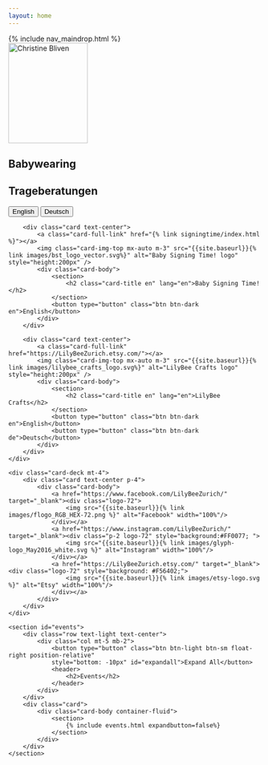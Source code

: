 ```yaml
---
layout: home
---
```

<nav id="navbar" class="navbar navbar-light navbar-expand-lg bg-light sticky-top">
    {% include nav_maindrop.html %}
</nav>

<div class="container mt-4">
    <div class="card-deck">
        <div class="card text-center">
            <a class="card-full-link" href="{{site.baseurl}}{% link babywearing/index.html %}"></a>
            <img class="card-img-top mx-auto m-3" src="{{site.baseurl}}{% link images/profile_pic_oval_370.png %}" alt="Christine Bliven" style="height:200px; width:158px" />
            <div class="card-body">
                <section>
                    <h2 class="card-title en" lang="en">Babywearing</h2>
                    <h2 class="card-title de" lang="de">Trageberatungen</h2>
                </section>
                <button type="button" class="btn btn-dark en">English</button>
                <button type="button" class="btn btn-dark de">Deutsch</button>
            </div>
        </div>

        <div class="card text-center">
            <a class="card-full-link" href="{% link signingtime/index.html %}"></a>
            <img class="card-img-top mx-auto m-3" src="{{site.baseurl}}{% link images/bst_logo_vector.svg%}" alt="Baby Signing Time! logo" style="height:200px" />
            <div class="card-body">
                <section>
                    <h2 class="card-title en" lang="en">Baby Signing Time!</h2>
                </section>
                <button type="button" class="btn btn-dark en">English</button>
            </div>
        </div>

        <div class="card text-center">
            <a class="card-full-link" href="https://LilyBeeZurich.etsy.com/"></a>
            <img class="card-img-top mx-auto m-3" src="{{site.baseurl}}{% link images/lilybee_crafts_logo.svg%}" alt="LilyBee Crafts logo" style="height:200px" />
            <div class="card-body">
                <section>
                    <h2 class="card-title en" lang="en">LilyBee Crafts</h2>
                </section>
                <button type="button" class="btn btn-dark en">English</button>
                <button type="button" class="btn btn-dark de">Deutsch</button>
            </div>
        </div>
    </div>

    <div class="card-deck mt-4">
        <div class="card text-center p-4">
            <div class="card-body">
                <a href="https://www.facebook.com/LilyBeeZurich/" target="_blank"><div class="logo-72">
                    <img src="{{site.baseurl}}{% link images/flogo_RGB_HEX-72.png %}" alt="Facebook" width="100%"/>
                </div></a>
                <a href="https://www.instagram.com/LilyBeeZurich/" target="_blank"><div class="p-2 logo-72" style="background:#FF0077; ">
                    <img src="{{site.baseurl}}{% link images/glyph-logo_May2016_white.svg %}" alt="Instagram" width="100%"/>
                </div></a>
                <a href="https://LilyBeeZurich.etsy.com/" target="_blank"><div class="logo-72" style="background: #F56402;">
                    <img src="{{site.baseurl}}{% link images/etsy-logo.svg %}" alt="Etsy" width="100%"/>
                </div></a>
            </div>
        </div>
    </div>

    <section id="events">
        <div class="row text-light text-center">
            <div class="col mt-5 mb-2">
                <button type="button" class="btn btn-light btn-sm float-right position-relative"
                style="bottom: -10px" id="expandall">Expand All</button>
                <header>
                    <h2>Events</h2>
                </header>
            </div>
        </div>
        <div class="card">
            <div class="card-body container-fluid">
                <section>
                    {% include events.html expandbutton=false%}
                </section>
            </div>
        </div>
    </section>

</div>